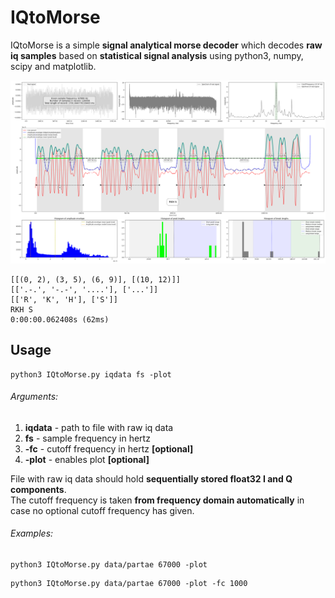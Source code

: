 # IQtoMorse

IQtoMorse is a simple **signal analytical morse decoder** which decodes **raw iq samples** based on **statistical signal analysis** using python3, numpy, scipy and matplotlib.

![IQtoMorse.png](https://github.com/eikeviehmann/IQtoMorse/blob/main/IQtoMorse.png?raw=true)
```
[[(0, 2), (3, 5), (6, 9)], [(10, 12)]]
[['.-.', '-.-', '....'], ['...']]
[['R', 'K', 'H'], ['S']]
RKH S
0:00:00.062408s (62ms)
```
## Usage
```console
python3 IQtoMorse.py iqdata fs -plot
```
###### Arguments:
1. **iqdata** - path to file with raw iq data  
2. **fs** - sample frequency in hertz
3. **-fc** - cutoff frequency in hertz **[optional]**
4. **-plot** - enables plot **[optional]**

File with raw iq data should hold **sequentially stored float32 I and Q components**.<br/>
The cutoff frequency is taken **from frequency domain automatically** in case no optional cutoff frequency has given.

###### Examples:
```console
python3 IQtoMorse.py data/partae 67000 -plot
```
```console
python3 IQtoMorse.py data/partae 67000 -plot -fc 1000
```



